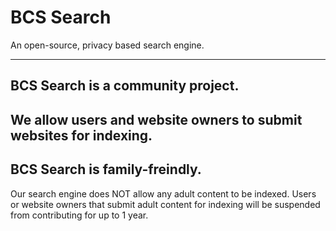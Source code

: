 # BCS Search
An open-source, privacy based search engine.

---
## BCS Search is a community project. 
We allow users and website owners to submit websites for indexing.
---
## BCS Search is family-freindly.
Our search engine does NOT allow any adult content to be indexed. Users or website owners that submit adult content for indexing will be suspended from contributing for up to 1 year.
